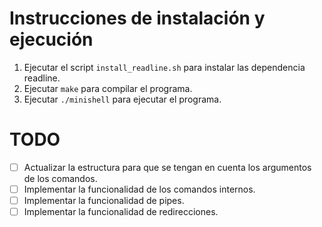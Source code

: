 # Instrucciones de instalación y ejecución

1. Ejecutar el script `install_readline.sh` para instalar las dependencia readline.
2. Ejecutar `make` para compilar el programa.
3. Ejecutar `./minishell` para ejecutar el programa.

# TODO

- [ ] Actualizar la estructura para que se tengan en cuenta los argumentos de los comandos.
- [ ] Implementar la funcionalidad de los comandos internos.
- [ ] Implementar la funcionalidad de pipes.
- [ ] Implementar la funcionalidad de redirecciones.
